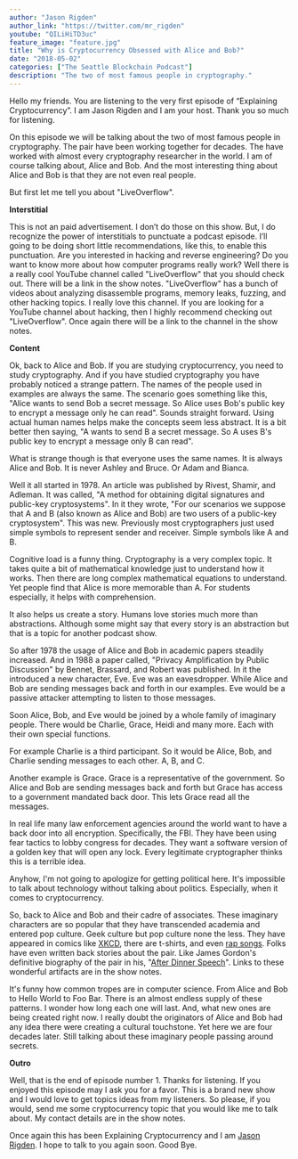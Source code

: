 ```yaml
---
author: "Jason Rigden"
author_link: "https://twitter.com/mr_rigden"
youtube: "QILiHiTD3uc"
feature_image: "feature.jpg"
title: "Why is Cryptocurrency Obsessed with Alice and Bob?"
date: "2018-05-02"
categories: ["The Seattle Blockchain Podcast"]
description: "The two of most famous people in cryptography."
---
```

Hello my friends. You are listening to the very first episode of “Explaining Cryptocurrency”. I am Jason Rigden and I am your host. Thank you so much for listening.

On this episode we will be talking about the two of  most famous people in cryptography. The pair have been working together for decades. The have worked with almost every cryptography researcher in the world. I am of course talking about, Alice and Bob. And the most interesting thing about Alice and Bob is that they are not even real people. 

But first let me tell you about "LiveOverflow".

**Interstitial**

This is not an paid advertisement. I don’t do those on this show. But, I do recognize the power of interstitials to punctuate a podcast episode. I’ll going to be doing short little recommendations, like this, to enable this punctuation. Are you interested in hacking and reverse engineering? Do you want to know more about how computer programs really work? Well there is a really cool YouTube channel called "LiveOverflow" that you should check out. There will be a link in the show notes. "LiveOverflow" has a bunch of videos about analyzing disassemble programs, memory leaks, fuzzing, and other hacking topics. I really love this channel. If you are looking for a YouTube channel about hacking, then I highly recommend checking out "LiveOverflow". Once again there will be a link to the channel in the show notes.

**Content**

Ok, back to Alice and Bob. If you are studying cryptocurrency, you need to study cryptography. And if you have studied  cryptography you have probably noticed a strange pattern. The names of the people used in examples are always the same. The scenario goes something like this, "Alice wants to send Bob a secret message. So Alice uses Bob's public key to encrypt a message only he can read". Sounds straight forward. Using actual human names helps make the concepts seem less abstract. It is a bit better then saying, "A wants to send B a secret message. So A uses B's public key to encrypt a message only B can read".

What is strange though is that everyone uses the same names. It is always Alice and Bob. It is never Ashley and Bruce. Or Adam and Bianca. 

Well it all started in 1978. An article was published by Rivest, Shamir, and Adleman. It was called, "A method for obtaining digital signatures and public-key cryptosystems". In it they wrote, "For our scenarios we suppose that A and B (also known as Alice and Bob) are two users of a public-key cryptosystem". This was new. Previously most cryptographers just used simple symbols to represent sender and receiver. Simple symbols like A and B.

Cognitive load is a funny thing. Cryptography is a very complex topic. It takes quite a bit of mathematical knowledge just to understand how it works. Then there are long complex mathematical equations to understand. Yet people find that Alice is more memorable than A. For students especially, it helps with comprehension.

It also helps us create a story. Humans love stories much more than abstractions. Although some might say that every story is an abstraction but that is a topic for another podcast show. 

So after 1978 the usage of Alice and Bob in academic papers steadily increased. And in 1988 a paper called, "Privacy Amplification by Public Discussion" by Bennet, Brassard, and Robert was published. In it the introduced a new character, Eve. Eve was an eavesdropper. While Alice and Bob are sending messages back and forth in our examples. Eve would be a passive attacker attempting to listen to those messages. 

Soon Alice, Bob, and Eve would be joined by a whole family of imaginary people. There would be Charlie, Grace, Heidi and many more. Each with their own special functions. 

For example Charlie is a third participant. So it would be Alice, Bob, and Charlie sending messages to each other. A, B, and C.

Another example is Grace. Grace is a representative of the government. So Alice and Bob are sending messages back and forth but Grace has access to a government mandated back door. This lets Grace read all the messages. 

In real life many law enforcement agencies around the world want to have a back door into all encryption. Specifically, the FBI. They have been using fear tactics to lobby congress for decades. They want a software version of a golden key that will open any lock. Every legitimate cryptographer thinks this is a terrible idea.

Anyhow, I'm not going to apologize for getting political here. It's impossible to talk about technology without talking about politics. Especially, when it comes to cryptocurrency. 

So, back to Alice and Bob and their cadre of associates. These imaginary characters are so popular that they have transcended academia and entered pop culture. Geek culture but pop culture none the less. They have appeared in comics like [XKCD](https://xkcd.com/177/), there are t-shirts, and even [rap songs](http://www.catonmat.net/blog/musical-geek-friday-alice-and-bob/
). Folks have even written back stories about the pair. Like James Gordon's definitive biography of the pair in his, "[After Dinner Speech](https://urbigenous.net/library/alicebob.html)". Links to these wonderful artifacts are in the show notes.

It's funny how common tropes are in computer science. From Alice and Bob to Hello World to Foo Bar. There is an almost endless supply of these patterns. I wonder how long each one will last. And, what new ones are being created right now. I really doubt the originators of Alice and Bob had any idea there were creating a cultural touchstone. Yet here we are four decades later. Still talking about these imaginary people passing around secrets.

**Outro**

Well, that is the end of episode number 1. Thanks for listening. If you enjoyed this episode may I ask you for a favor. This is a brand new show and I would love to get topics ideas from my listeners. So please, if you would, send me some cryptocurrency topic that you would like me to talk about. My contact details are in the show notes. 

Once again this has been Explaining Cryptocurrency and I am [Jason Rigden](https://twitter.com/mr_rigden). I hope to talk to you again soon. Good Bye.

